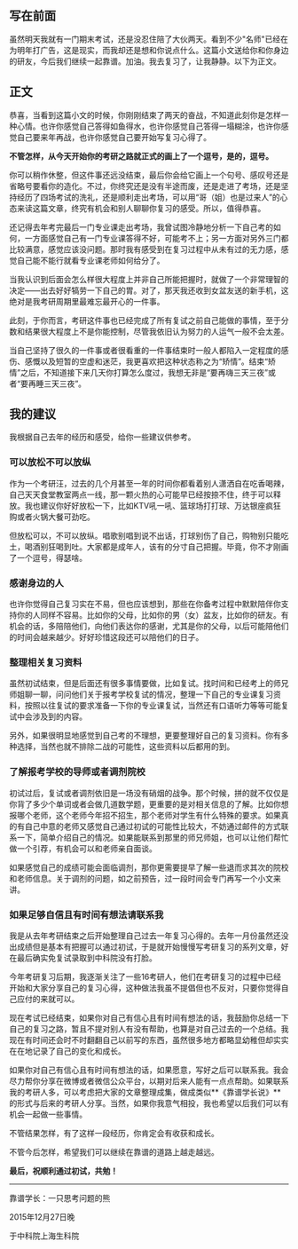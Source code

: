 ## 写在前面

虽然明天我就有一门期末考试，还是没忍住陪了大伙两天。看到不少"名师"已经在为明年打广告，这是现实，而我却还是想和你说点什么。这篇小文送给你和你身边的研友，今后我们继续一起靠谱。加油。我去复习了，让我静静。以下为正文。

## 正文

恭喜，当看到这篇小文的时候，你刚刚结束了两天的奋战，不知道此刻你是怎样一种心情。也许你感觉自己答得如鱼得水，也许你感觉自己答得一塌糊涂，也许你感觉自己要来年再战，也许你感觉自己要开始写复习心得了。

**不管怎样，从今天开始你的考研之路就正式的画上了一个逗号，是的，逗号。**

你可以稍作休整，但这件事还远没结束，最后你会给它画上一个句号、感叹号还是省略号要看你的造化。不过，你终究还是没有半途而废，还是走进了考场，还是坚持经历了四场考试的洗礼，还是顺利走出考场，可以用“哥（姐）也是过来人”的心态来读这篇文章，终究有机会和别人聊聊你复习的感受。所以，值得恭喜。

还记得去年考完最后一门专业课走出考场，我曾试图冷静地分析一下自己考的如何，一方面感觉自己有一门专业课答得不好，可能考不上；另一方面对另外三门都比较满意，感觉应该没问题。那时我有感受到在复习过程中从未有过的无力感，感觉自己能不能行就看专业课老师如何给分了。

当我认识到后面会怎么样很大程度上并非自己所能把握时，就做了一个非常理智的决定——出去好好犒劳一下自己的胃。对了，那天我还收到女盆友送的新手机，这绝对是我考研周期里最难忘最开心的一件事。

此刻，于你而言，考研这件事也已经完成了所有复试之前自己能做的事情，至于分数和结果很大程度上不是你能控制，尽管我依旧认为努力的人运气一般不会太差。

当自己坚持了很久的一件事或者很看重的一件事结束时一般人都陷入一定程度的感伤、感慨以及短暂的空虚和迷茫，我更喜欢把这种状态称之为“矫情”。结束“矫情”之后，不知道接下来几天你打算怎么度过，我想无非是“要再嗨三天三夜”或者“要再睡三天三夜”。

## 我的建议

我根据自己去年的经历和感受，给你一些建议供参考。

### 可以放松不可以放纵

作为一个考研汪，过去的几个月甚至一年的时间你都看着别人潇洒自在吃香喝辣，自己天天食堂教室两点一线，那一颗火热的心可能早已经按捺不住，终于可以释放。我也建议你好好放松一下，比如KTV吼一吼、篮球场打打球、万达银座疯狂购或者火锅大餐可劲吃。

但放松可以，不可以放纵。唱歌别唱到说不出话，打球别伤了自己，购物别只能吃土，喝酒别狂喝到吐。大家都是成年人，该有的分寸自己把握。毕竟，你不才刚画了一个逗号，得瑟啥。

### 感谢身边的人

也许你觉得自己复习实在不易，但也应该想到，那些在你备考过程中默默陪伴你支持你的人同样不容易。比如你的父母，比如你的男（女）盆友，比如你的研友。有机会的话，多陪陪他们，向他们表达你的感谢，尤其是你的父母，以后可能陪他们的时间会越来越少。好好珍惜这段还可以陪他们的日子。

### 整理相关复习资料

虽然初试结束，但是后面还有很多事情要做，比如复试。找时间和已经考上的师兄师姐聊一聊，问问他们关于报考学校复试的情况，整理一下自己的专业课复习资料，按照以往复试的要求准备一下你的专业课复试，当然还有口语听力等等可能复试中会涉及到的内容。

另外，如果很明显地感觉到自己考的不理想，更要整理好自己的复习资料。你有多种选择，当然也就不排除二战的可能性，这些资料以后都用的到。

### 了解报考学校的导师或者调剂院校

初试过后，复试或者调剂依旧是一场没有硝烟的战争。那个时候，拼的就不仅仅是你背了多少个单词或者会做几道数学题，更重要的是对相关信息的了解。比如你想报哪个老师，这个老师今年招不招生，那个老师对学生有什么特殊的要求。如果真的有自己中意的老师又感觉自己通过初试的可能性比较大，不妨通过邮件的方式联系一下，简单介绍自己的情况。如果能联系到那里的师兄师姐，也可以让他们帮忙做一个引荐，有机会可以和老师亲自面谈。

如果感觉自己的成绩可能会面临调剂，那你更需要提早了解一些退而求其次的院校和老师信息。关于调剂的问题，如之前预告，过一段时间会专门再写一个小文来讲。

### 如果足够自信且有时间有想法请联系我

我是从去年考研结束之后开始整理自己过去一年复习心得的。去年一月份虽然还没出成绩但是基本有把握可以通过初试，于是就开始慢慢写考研复习的系列文章，好在最后确实免复试录取到中科院没有打脸。

今年考研复习后期，我逐渐关注了一些16考研人，他们在考研复习的过程中已经开始和大家分享自己的复习心得，这种做法我虽不提倡但也不反对，只要你觉得自己应付的来就可以。

现在考试已经结束，如果你对自己有信心且有时间有想法的话，我鼓励你总结一下自己的复习之路，暂且不提对别人有没有帮助，也算是对自己过去的一个总结。我现在有时间还会时不时翻翻自己以前写的东西，虽然很多地方都略显幼稚但却实实在在地记录了自己的变化和成长。

如果你对自己有信心且有时间有想法的话，如果愿意，写好之后可以联系我。我会尽力帮你分享在微博或者微信公众平台，以期对后来人能有一点点帮助。如果联系我的考研人多，可以考虑把大家的文章整理成集，做成类似**《靠谱学长说》**的形式与后来的考研人分享。当然，如果你我意气相投，我也希望以后我们可以有机会一起做一些事情。

不管结果怎样，有了这样一段经历，你肯定会有收获和成长。

不管今后怎样，希望我们可以继续在靠谱的道路上越走越远。

**最后，祝顺利通过初试，共勉！**



---
靠谱学长：一只思考问题的熊

2015年12月27日晚

于中科院上海生科院
